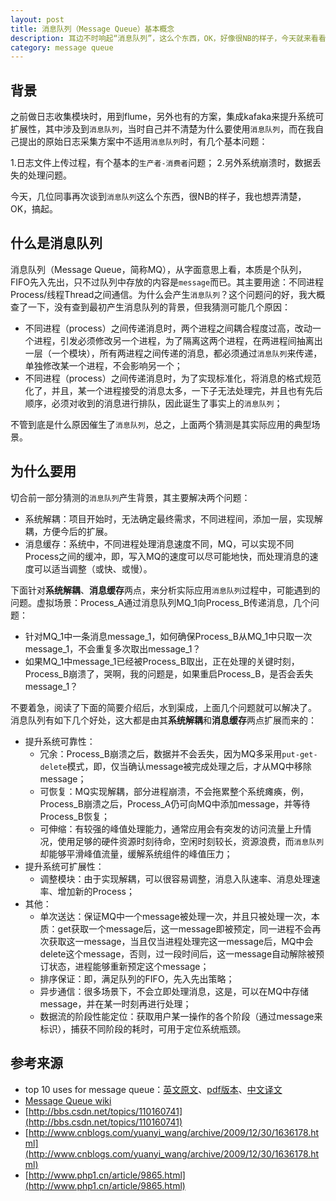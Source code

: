```yaml
---
layout: post
title: 消息队列（Message Queue）基本概念
description: 耳边不时响起“消息队列”，这么个东西，OK，好像很NB的样子，今天就来看看“消息队列”是个什么东西
category: message queue
---
```


## 背景

之前做日志收集模块时，用到flume，另外也有的方案，集成kafaka来提升系统可扩展性，其中涉及到`消息队列`，当时自己并不清楚为什么要使用`消息队列`，而在我自己提出的原始日志采集方案中不适用`消息队列`时，有几个基本问题：

1.日志文件上传过程，有个基本的`生产者-消费者`问题；
2.另外系统崩溃时，数据丢失的处理问题。

今天，几位同事再次谈到`消息队列`这么个东西，很NB的样子，我也想弄清楚，OK，搞起。

## 什么是消息队列

消息队列（Message Queue，简称MQ），从字面意思上看，本质是个队列，FIFO先入先出，只不过队列中存放的内容是`message`而已。其主要用途：不同进程Process/线程Thread之间通信。为什么会产生`消息队列`？这个问题问的好，我大概查了一下，没有查到最初产生消息队列的背景，但我猜测可能几个原因：

* 不同进程（process）之间传递消息时，两个进程之间耦合程度过高，改动一个进程，引发必须修改另一个进程，为了隔离这两个进程，在两进程间抽离出一层（一个模块），所有两进程之间传递的消息，都必须通过`消息队列`来传递，单独修改某一个进程，不会影响另一个；
* 不同进程（process）之间传递消息时，为了实现标准化，将消息的格式规范化了，并且，某一个进程接受的消息太多，一下子无法处理完，并且也有先后顺序，必须对收到的消息进行排队，因此诞生了事实上的`消息队列`；

不管到底是什么原因催生了`消息队列`，总之，上面两个猜测是其实际应用的典型场景。

## 为什么要用

切合前一部分猜测的`消息队列`产生背景，其主要解决两个问题：

* 系统解耦：项目开始时，无法确定最终需求，不同进程间，添加一层，实现解耦，方便今后的扩展。
* 消息缓存：系统中，不同进程处理消息速度不同，MQ，可以实现不同Process之间的缓冲，即，写入MQ的速度可以尽可能地快，而处理消息的速度可以适当调整（或快、或慢）。

下面针对**系统解耦**、**消息缓存**两点，来分析实际应用`消息队列`过程中，可能遇到的问题。虚拟场景：Process_A通过消息队列MQ_1向Process_B传递消息，几个问题：

* 针对MQ_1中一条消息message_1，如何确保Process_B从MQ_1中只取一次message_1，不会重复多次取出message_1？
* 如果MQ_1中message_1已经被Process_B取出，正在处理的关键时刻，Process_B崩溃了，哭啊，我的问题是，如果重启Process_B，是否会丢失message_1？

不要着急，阅读了下面的简要介绍后，水到渠成，上面几个问题就可以解决了。
消息队列有如下几个好处，这大都是由其**系统解耦**和**消息缓存**两点扩展而来的：

* 提升系统可靠性：
	* 冗余：Process_B崩溃之后，数据并不会丢失，因为MQ多采用`put-get-delete`模式，即，仅当确认message被完成处理之后，才从MQ中移除message；
	* 可恢复：MQ实现解耦，部分进程崩溃，不会拖累整个系统瘫痪，例，Process_B崩溃之后，Process_A仍可向MQ中添加message，并等待Process_B恢复；
	* 可伸缩：有较强的峰值处理能力，通常应用会有突发的访问流量上升情况，使用足够的硬件资源时刻待命，空闲时刻较长，资源浪费，而`消息队列`却能够平滑峰值流量，缓解系统组件的峰值压力；
* 提升系统可扩展性：
	* 调整模块：由于实现解耦，可以很容易调整，消息入队速率、消息处理速率、增加新的Process；
* 其他：
	* 单次送达：保证MQ中一个message被处理一次，并且只被处理一次，本质：get获取一个message后，这一message即被预定，同一进程不会再次获取这一message，当且仅当进程处理完这一message后，MQ中会delete这个message，否则，过一段时间后，这一message自动解除被预订状态，进程能够重新预定这个message；
	* 排序保证：即，满足队列的FIFO，先入先出策略；
	* 异步通信：很多场景下，不会立即处理消息，这是，可以在MQ中存储message，并在某一时刻再进行处理；
	* 数据流的阶段性能定位：获取用户某一操作的各个阶段（通过message来标识），捕获不同阶段的耗时，可用于定位系统瓶颈。


## 参考来源

* top 10 uses for message queue：[英文原文](http://blog.iron.io/2012/12/top-10-uses-for-message-queue.html)、[pdf版本](/download/message-queue-intro/top-10-mq.pdf)、[中文译文](http://www.oschina.net/translate/top-10-uses-for-message-queue)
* [Message Queue wiki](http://en.wikipedia.org/wiki/Message_queue)
* [http://bbs.csdn.net/topics/110160741](http://bbs.csdn.net/topics/110160741)
* [http://www.cnblogs.com/yuanyi_wang/archive/2009/12/30/1636178.html](http://www.cnblogs.com/yuanyi_wang/archive/2009/12/30/1636178.html)
* [http://www.php1.cn/article/9865.html](http://www.php1.cn/article/9865.html)




[NingG]:    http://ningg.github.com  "NingG"
